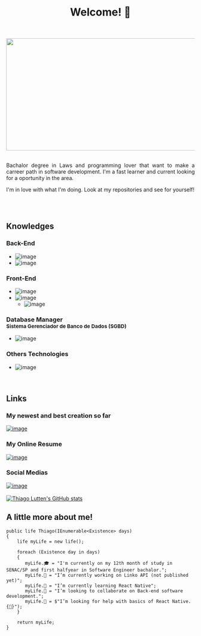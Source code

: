<h1 align='center'>Welcome! 👋</h1>
<br><br>
<div>
    <img slign='center' width='1400' height='300' src="https://vandal-us.s3.amazonaws.com/spree/products/87389/original/open-uri20181205-14-1jhhgr4.jpg">
</div>
<br>
<p align='justify'>Bachalor degree in Laws and programming lover that want to make a carreer path in software development. I'm a fast learner and current looking for a oportunity in the area.

I'm in love with what I'm doing. Look at my repositories and see for yourself!</p>
<br><br>

## Knowledges

### Back-End
- ![image](https://img.shields.io/badge/C%23-239120?style=for-the-badge&logo=c-sharp&logoColor=white)
- ![image](https://img.shields.io/badge/Python-3776AB?style=for-the-badge&logo=python&logoColor=white)
### Front-End
- ![image](https://img.shields.io/badge/CSS-239120?&style=for-the-badge&logo=css3&logoColor=white)
- ![image](https://img.shields.io/badge/JavaScript-F7DF1E?style=for-the-badge&logo=javascript&logoColor=black)
    - ![image](https://img.shields.io/badge/React_Native-20232A?style=for-the-badge&logo=react&logoColor=61DAFB)
### Database Manager <br><sup>Sistema Gerenciador de Banco de Dados (SGBD)</sup>
- ![image](https://img.shields.io/badge/MySQL-005C84?style=for-the-badge&logo=mysql&logoColor=whitehttps://img.shields.io/badge/MySQL-005C84?style=for-the-badge&logo=mysql&logoColor=white)
### Others Technologies
- ![image](https://img.shields.io/badge/HTML-239120?style=for-the-badge&logo=html5&logoColor=white)<br>
<br><br>
## Links
### My newest and best creation so far
[![image](https://img.shields.io/badge/GitHub-100000?style=for-the-badge&logo=github&logoColor=white)](https://github.com/PachukanisProgramador/ReclameAcesso.git)
### My Online Resume
[![image](https://img.shields.io/badge/Canva-%2300C4CC.svg?&style=for-the-badge&logo=Canva&logoColor=white)](https://www.canva.com/design/DAFBQtGlF3k/IF_0ZPheTfFwCFXp9IjkoA/view?utm_content=DAFBQtGlF3k&utm_campaign=designshare&utm_medium=link2&utm_source=sharebutton)
### Social Medias
[![image](https://img.shields.io/badge/LinkedIn-0077B5?style=for-the-badge&logo=linkedin&logoColor=white)](https://www.linkedin.com/in/thiago-lutten-leitao/)
<br><br>
[![Thiago Lutten's GitHub stats](https://github-readme-stats.vercel.app/api?username=PachukanisProgramador&&theme=dark)](https://github.com/anuraghazra/github-readme-stats)
## A little more about me!

    public life Thiago(IEnumerable<Existence> days)
    {       
        life myLife = new life();
        
        foreach (Existence day in days)
        {
           myLife.🎓 = "I'm currently on my 12th month of study in SENAC/SP and first halfyear in Software Engineer bachalor.";
           myLife.🔭 = "I’m currently working on Linko API (not published yet)";
           myLife.🌱 = "I’m currently learning React Native";
           myLife.👯 = "I’m looking to collaborate on Back-end software development.";
           myLife.🤔 = $"I’m looking for help with basics of React Native. {🤤}");
        }
        
        return myLife;
    }
